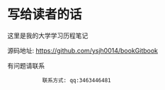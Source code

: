 # 写给读者的话

这里是我的大学学习历程笔记

源码地址: https://github.com/ysjh0014/bookGitbook

有问题请联系

```
           联系方式: qq:3463446481
```
